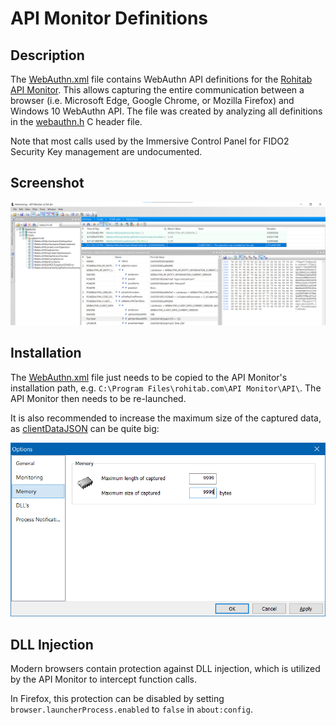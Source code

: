 # API Monitor Definitions

## Description

The [WebAuthn.xml](WebAuthn.xml) file contains WebAuthn API definitions for the [Rohitab API Monitor](http://www.rohitab.com/apimonitor).
This allows capturing the entire communication between a browser (i.e. Microsoft Edge, Google Chrome, or Mozilla Firefox) and Windows 10 WebAuthn API.
The file was created by analyzing all definitions in the [webauthn.h](https://github.com/microsoft/webauthn/blob/master/webauthn.h) C header file.

Note that most calls used by the Immersive Control Panel for FIDO2 Security Key management are undocumented.

## Screenshot

![API Monitor Screenshot](../Screenshots/api-monitor.png)

## Installation

The [WebAuthn.xml](WebAuthn.xml) file just needs to be copied to the API Monitor's installation path, e.g. `C:\Program Files\rohitab.com\API Monitor\API\`.
The API Monitor then needs to be re-launched.

It is also recommended to increase the maximum size of the captured data, as [clientDataJSON](https://www.w3.org/TR/webauthn/#dom-authenticatorresponse-clientdatajson) can be quite big:

![API Monitor Options](../Screenshots/api-monitor-options.png)

## DLL Injection

Modern browsers contain protection against DLL injection, which is utilized by the API Monitor to intercept function calls.

In Firefox, this protection can be disabled by setting `browser.launcherProcess.enabled` to `false` in `about:config`.
